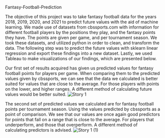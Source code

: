 Fantasy-Football-Prediction

The objective of this project was to take fantasy football data for the years 2018, 2019, 2020, and 2021 to predict future values with the aid of machine learning. We made use of datasets from cbssports.com with information for different football players by the positions they play, and the fantasy points they have. The points are given per game, and per tournament season. We took these datasets, and utilized python in order to clean, and transform the data. The following step was to predict the future values with sklearn linear regression and export these findings into a new dataset. Lastly, we used Tableau to make visualizations of our findings, which are presented below.

Our first set of results acquired has given us predicted values for fantasy football points for players per game. When comparing them to the predicted values given by cbssports, we can see that the data we calculated is better suited for values that are close to the average. For those players with points on the lower, and higher ranges. A different method of calculating future values would be better suited.
![Story 1](https://user-images.githubusercontent.com/79889633/136641059-4d9b7ff6-af28-460c-aa28-5f0394fd05ad.png)

The second set of predicted values we calculated are for fantasy football points per tournament season. Using the values predicted by cbssports as a point of comparison. We see that our values are once again good predictors for points that fall on a range that is close to the average. For players that underperform, and those that overperform. A different method of calculating predictors is advised.
![Story 1 (1)](https://user-images.githubusercontent.com/79889633/136641786-85d56614-0e51-4154-88d3-d9510c0346bc.png)
